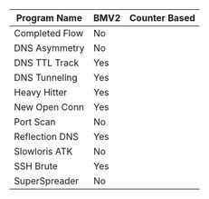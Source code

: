 

| Program Name  | BMV2          | Counter Based |
| ------------- | ------------- | ------------- |
| Completed Flow| No            |               |
| DNS Asymmetry | No            |               |
| DNS TTL Track | Yes           |               |
| DNS Tunneling | Yes           |               |
| Heavy Hitter  | Yes           |               |
| New Open Conn | Yes           |               |
| Port Scan     | No           |               |
| Reflection DNS| Yes           |               |
| Slowloris ATK | No           |               |
| SSH Brute     | Yes           |               |
| SuperSpreader | No           |               |
